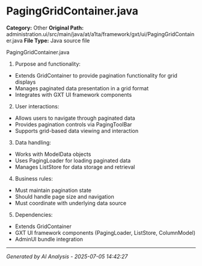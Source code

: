 # PagingGridContainer.java

**Category:** Other
**Original Path:** administration.ui/src/main/java/at/a1ta/framework/gxt/ui/PagingGridContainer.java
**File Type:** Java source file

PagingGridContainer.java
1. Purpose and functionality:
- Extends GridContainer to provide pagination functionality for grid displays
- Manages paginated data presentation in a grid format
- Integrates with GXT UI framework components

2. User interactions:
- Allows users to navigate through paginated data
- Provides pagination controls via PagingToolBar
- Supports grid-based data viewing and interaction

3. Data handling:
- Works with ModelData objects
- Uses PagingLoader for loading paginated data
- Manages ListStore for data storage and retrieval

4. Business rules:
- Must maintain pagination state
- Should handle page size and navigation
- Must coordinate with underlying data source

5. Dependencies:
- Extends GridContainer
- GXT UI framework components (PagingLoader, ListStore, ColumnModel)
- AdminUI bundle integration

---
*Generated by AI Analysis - 2025-07-05 14:42:27*
